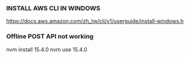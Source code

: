 
### INSTALL AWS CLI IN WINDOWS
https://docs.aws.amazon.com/zh_tw/cli/v1/userguide/install-windows.h

### Offline POST API not working
nvm install 15.4.0
nvm use 15.4.0

